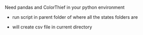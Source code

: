 Need pandas and ColorThief in your python environment
- run script in parent folder of where all the states folders are

- will create csv file in current directory
